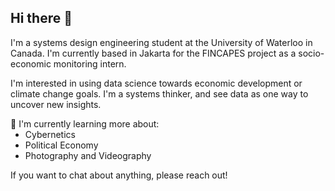 <style>
p:has(+ ul) {
  margin-bottom: 0;
}
p + ul {
  margin-top: 0;
}
</style>

## Hi there 👋

I'm a systems design engineering student at the University of Waterloo in Canada. I'm currently based in Jakarta for the FINCAPES project as a socio-economic monitoring intern. 

I'm interested in using data science towards economic development or climate change goals. I'm a systems thinker, and see data as one way to uncover new insights. 

🌱 I'm currently learning more about:<br>
- Cybernetics<br>
- Political Economy<br>
- Photography and Videography


If you want to chat about anything, please reach out!

<!--
**ruizhuu/ruizhuu** is a ✨ _special_ ✨ repository because its `README.md` (this file) appears on your GitHub profile.

Here are some ideas to get you started:

- 🔭 I’m currently working on ...
- 🌱 I’m currently learning ...
- 👯 I’m looking to collaborate on ...
- 🤔 I’m looking for help with ...
- 💬 Ask me about ...
- 📫 How to reach me: ...
- 😄 Pronouns: ...
- ⚡ Fun fact: ...
-->
